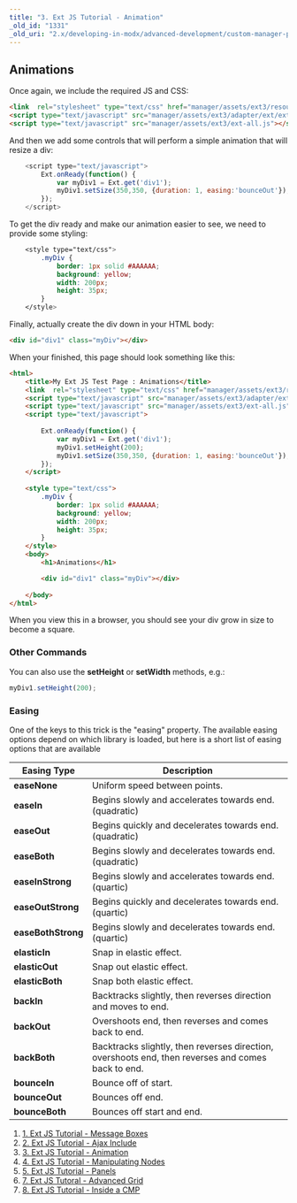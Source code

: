 ```yaml
---
title: "3. Ext JS Tutorial - Animation"
_old_id: "1331"
_old_uri: "2.x/developing-in-modx/advanced-development/custom-manager-pages/modext/modext-tutorials/3.-ext-js-tutorial-animation"
---
```


## Animations

Once again, we include the required JS and CSS:

``` html 
<link  rel="stylesheet" type="text/css" href="manager/assets/ext3/resources/css/ext-all.css" />
<script type="text/javascript" src="manager/assets/ext3/adapter/ext/ext-base.js"></script>
<script type="text/javascript" src="manager/assets/ext3/ext-all.js"></script>
```

And then we add some controls that will perform a simple animation that will resize a div:

``` javascript 
    <script type="text/javascript">        
        Ext.onReady(function() {
            var myDiv1 = Ext.get('div1');
            myDiv1.setSize(350,350, {duration: 1, easing:'bounceOut'});
        });        
    </script>
```

To get the div ready and make our animation easier to see, we need to provide some styling:

``` css 
    <style type="text/css">
        .myDiv {
            border: 1px solid #AAAAAA;
            background: yellow;
            width: 200px;
            height: 35px;
        }
    </style>
```

Finally, actually create the div down in your HTML body:

``` html 
<div id="div1" class="myDiv"></div>
```

When your finished, this page should look something like this:

``` html 
<html>
    <title>My Ext JS Test Page : Animations</title>
    <link  rel="stylesheet" type="text/css" href="manager/assets/ext3/resources/css/ext-all.css" />
    <script type="text/javascript" src="manager/assets/ext3/adapter/ext/ext-base.js"></script>
    <script type="text/javascript" src="manager/assets/ext3/ext-all.js"></script>
    <script type="text/javascript">
        
        Ext.onReady(function() {
            var myDiv1 = Ext.get('div1');
            myDiv1.setHeight(200);
            myDiv1.setSize(350,350, {duration: 1, easing:'bounceOut'});
        });        
    </script>
    
    <style type="text/css">
        .myDiv {
            border: 1px solid #AAAAAA;
            background: yellow;
            width: 200px;
            height: 35px;
        }
    </style>
    <body>
        <h1>Animations</h1>

        <div id="div1" class="myDiv"></div>    
       
    </body>
</html>
```

When you view this in a browser, you should see your div grow in size to become a square.

### Other Commands

You can also use the **setHeight** or **setWidth** methods, e.g.:

``` javascript 
myDiv1.setHeight(200);
```

### Easing

One of the keys to this trick is the "easing" property. The available easing options depend on which library is loaded, but here is a short list of easing options that are available

| Easing Type        | Description                                                                                        |
| ------------------ | -------------------------------------------------------------------------------------------------- |
| **easeNone**       | Uniform speed between points.                                                                      |
| **easeIn**         | Begins slowly and accelerates towards end. (quadratic)                                             |
| **easeOut**        | Begins quickly and decelerates towards end. (quadratic)                                            |
| **easeBoth**       | Begins slowly and decelerates towards end. (quadratic)                                             |
| **easeInStrong**   | Begins slowly and accelerates towards end. (quartic)                                               |
| **easeOutStrong**  | Begins quickly and decelerates towards end. (quartic)                                              |
| **easeBothStrong** | Begins slowly and decelerates towards end. (quartic)                                               |
| **elasticIn**      | Snap in elastic effect.                                                                            |
| **elasticOut**     | Snap out elastic effect.                                                                           |
| **elasticBoth**    | Snap both elastic effect.                                                                          |
| **backIn**         | Backtracks slightly, then reverses direction and moves to end.                                     |
| **backOut**        | Overshoots end, then reverses and comes back to end.                                               |
| **backBoth**       | Backtracks slightly, then reverses direction, overshoots end, then reverses and comes back to end. |
| **bounceIn**       | Bounce off of start.                                                                               |
| **bounceOut**      | Bounces off end.                                                                                   |
| **bounceBoth**     | Bounces off start and end.                                                                         |

1. [1. Ext JS Tutorial - Message Boxes](extending-modx/custom-manager-pages/modext/modext-tutorials/1.-ext-js-tutorial-message-boxes)
2. [2. Ext JS Tutorial - Ajax Include](extending-modx/custom-manager-pages/modext/modext-tutorials/2.-ext-js-tutorial-ajax-include)
3. [3. Ext JS Tutorial - Animation](extending-modx/custom-manager-pages/modext/modext-tutorials/3.-ext-js-tutorial-animation)
4. [4. Ext JS Tutorial - Manipulating Nodes](extending-modx/custom-manager-pages/modext/modext-tutorials/4.-ext-js-tutorial-manipulating-nodes)
5. [5. Ext JS Tutorial - Panels](extending-modx/custom-manager-pages/modext/modext-tutorials/5.-ext-js-tutorial-panels)
6. [7. Ext JS Tutoral - Advanced Grid](extending-modx/custom-manager-pages/modext/modext-tutorials/7.-ext-js-tutoral-advanced-grid)
7. [8. Ext JS Tutorial - Inside a CMP](extending-modx/custom-manager-pages/modext/modext-tutorials/8.-ext-js-tutorial-inside-a-cmp)